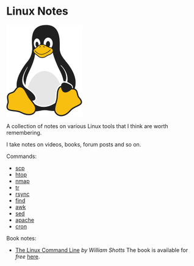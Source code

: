# Linux Notes 

![Linux Penguin Logo](img/penguin.png)

A collection of notes on various Linux tools that I think are worth
remembering. 

I take notes on videos, books, forum posts and so on.

Commands:

- [scp](tools/scp.md)
- [htop](tools/htop.md)
- [nmap](tools/nmap.md)
- [tr](tools/tr.md)
- [rsync](tools/rsync.md)
- [find](tools/find.md)
- [awk](tools/awk.md)
- [sed](tools/sed.md)
- [apache](tools/apache.md)
- [cron](tools/cron.md)

Book notes:

- [The Linux Command Line](book-tlcl/00-intro.md) *by William Shotts*
  The book is available for *free* 
  [here](https://www.linuxcommand.org/tlcl.php).
